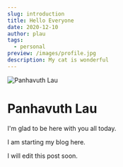 ```yaml
---
slug: introduction
title: Hello Everyone
date: 2020-12-10
author: plau
tags:
  - personal
preview: /images/profile.jpg
description: My cat is wonderful
---
```

![Panhavuth Lau](/images/profile.jpg "Panhavuth Lau")

# Panhavuth Lau

I'm glad to be here with you all today.

I am starting my blog here.

I will edit this post soon.